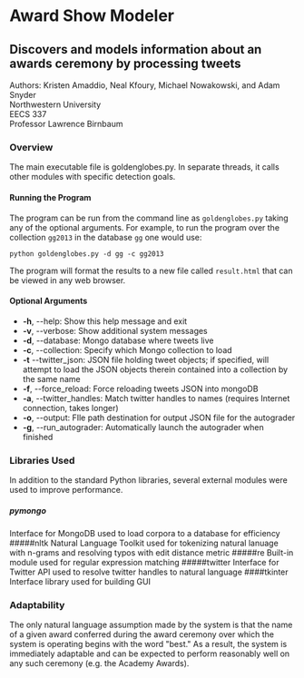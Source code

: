 # Award Show Modeler
## Discovers and models information about an awards ceremony by processing tweets
Authors: Kristen Amaddio, Neal Kfoury, Michael Nowakowski, and Adam Snyder  
Northwestern University  
EECS 337  
Professor Lawrence Birnbaum

### Overview
The main executable file is goldenglobes.py. In separate threads, it calls other modules with specific detection goals.

#### Running the Program
The program can be run from the command line as ```goldenglobes.py``` taking any of the optional arguments. For example, to run the program over the collection ```gg2013``` in the database ```gg``` one would use:
```
python goldenglobes.py -d gg -c gg2013
```
The program will format the results to a new file called ```result.html``` that can be viewed in any web browser.

#### Optional Arguments
- **-h**, --help: Show this help message and exit
- **-v**, --verbose: Show additional system messages
- **-d**, --database: Mongo database where tweets live
- **-c**, --collection: Specify which Mongo collection to load
- **-t** --twitter_json: JSON file holding tweet objects; if specified, will attempt to load the JSON objects therein contained into a collection by the same name
- **-f**, --force_reload: Force reloading tweets JSON into mongoDB
- **-a**, --twitter_handles: Match twitter handles to names (requires Internet connection, takes longer)
- **-o**, --output: FIle path destination for output JSON file for the autograder
- **-g**, --run_autograder: Automatically launch the autograder when finished

### Libraries Used
In addition to the standard Python libraries, several external modules were used to improve performance.
##### pymongo
Interface for MongoDB used to load corpora to a database for efficiency
#####nltk
Natural Language Toolkit used for tokenizing natural lanuage with n-grams and resolving typos with edit distance metric
#####re
Built-in module used for regular expression matching
#####twitter
Interface for Twitter API used to resolve twitter handles to natural language
####tkinter
Interface library used for building GUI

### Adaptability
The only natural language assumption made by the system is that the name of a given award conferred during the award ceremony over which the system is operating begins with the word "best." As a result, the system is immediately adaptable and can be expected to perform reasonably well on any such ceremony (e.g. the Academy Awards).
